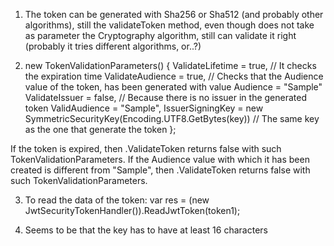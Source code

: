 ﻿

1. The token can be generated with Sha256 or Sha512 (and probably other algorithms), still the validateToken method,
	even though does not take as parameter the Cryptography algorithm, still can validate it right (probably it tries
	different algorithms, or..?)


2. 
	new TokenValidationParameters()
	{
		ValidateLifetime = true, // It checks the expiration time
		ValidateAudience = true, // Checks that the Audience value of the token, has been generated with value Audience = "Sample"
		ValidateIssuer = false,   // Because there is no issuer in the generated token
		ValidAudience = "Sample",
		IssuerSigningKey = new SymmetricSecurityKey(Encoding.UTF8.GetBytes(key)) // The same key as the one that generate the token
	};

If the token is expired, then .ValidateToken returns false with such TokenValidationParameters.
If the Audience value with which it has been created is different from "Sample", then .ValidateToken returns false with such TokenValidationParameters.


3. To read the data of the token:
	var res = (new JwtSecurityTokenHandler()).ReadJwtToken(token1);

4. Seems to be that the key has to have at least 16 characters
